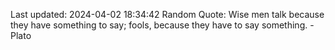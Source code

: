 Last updated: 2024-04-02 18:34:42
Random Quote: Wise men talk because they have something to say; fools, because they have to say something. - Plato